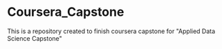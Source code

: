 # Coursera_Capstone
This is a repository created to finish coursera capstone for "Applied Data Science Capstone"
